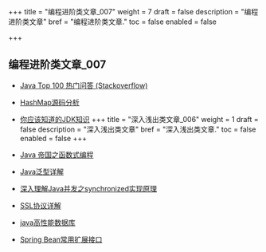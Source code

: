+++
title = "编程进阶类文章_007"
weight = 7
draft = false
description = "编程进阶类文章"
bref = "编程进阶类文章."
toc = false
enabled = false

+++

## 编程进阶类文章_007
- [Java Top 100 热门问答 (Stackoverflow)](https://github.com/giantray/stackoverflow-java-top-qa)
- [HashMap源码分析](https://www.ziwenxie.site/2017/06/04/java-hashmap/)
- [你应该知道的JDK知识](http://www.jianshu.com/p/e79c10c321da)
+++
title = "深入浅出类文章_006"
weight = 1
draft = false
description = "深入浅出类文章"
bref = "深入浅出类文章."
toc = false
enabled = false
+++

- [Java 帝国之函数式编程](https://mp.weixin.qq.com/s?__biz=MzAxOTc0NzExNg==&mid=2665513149&idx=1&sn=00e563fbd09c9cf9e2ac4283d43cccf1&scene=21#wechat_redirect)
- [Java泛型详解](https://www.ziwenxie.site/2017/03/01/java-generic/)
- [深入理解Java并发之synchronized实现原理](http://blog.csdn.net/javazejian/article/details/72828483)
- [SSL协议详解](http://kb.cnblogs.com/page/162080/)
- [java高性能数据库](https://juejin.im/post/594a37a7128fe1006a663a3b)
- [Spring Bean常用扩展接口](http://blog.csdn.net/liupeng_family/article/details/53587452)
